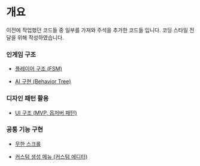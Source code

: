 # 개요

이전에 작업했던 코드들 중 일부를 가져와 주석을 추가한 코드들 입니다. 코딩 스타일 전달을 위해 작성하였습니다.


### 인게임 구조
* [플레이어 구조 (FSM)]()

* [AI 구현 (Behavior Tree)]()

### 디자인 패턴 활용
* [UI 구조 (MVP, 옵저버 패턴)](https://github.com/ladius3565/Portfolio/blob/main/%EB%94%94%EC%9E%90%EC%9D%B8%20%ED%8C%A8%ED%84%B4%20%ED%99%9C%EC%9A%A9/UI%20%EA%B5%AC%EC%A1%B0/README.md)


### 공통 기능 구현
* [무한 스크롤](https://github.com/ladius3565/Portfolio/blob/main/%EA%B3%B5%ED%86%B5%20%EA%B8%B0%EB%8A%A5%20%EA%B5%AC%ED%98%84/%EB%AC%B4%ED%95%9C%20%EC%8A%A4%ED%81%AC%EB%A1%A4/README.md)

* [커스텀 생성 메뉴 (커스텀 에디터)](https://github.com/ladius3565/Portfolio/blob/main/%EA%B3%B5%ED%86%B5%20%EA%B8%B0%EB%8A%A5%20%EA%B5%AC%ED%98%84/%EC%BB%A4%EC%8A%A4%ED%85%80%20%EB%A9%94%EB%89%B4/README.md)
